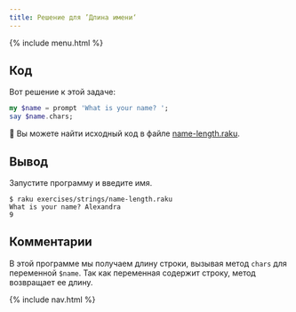 ```yaml
---
title: Решение для ’Длина имени‘
---
```


{% include menu.html %}

## Код

Вот решение к этой задаче:

```raku
my $name = prompt 'What is your name? ';
say $name.chars;
```

🦋 Вы можете найти исходный код в файле [name-length.raku](https://github.com/ash/raku-course/blob/master/exercises/strings/name-length.raku).

## Вывод

Запустите программу и введите имя.

```console
$ raku exercises/strings/name-length.raku 
What is your name? Alexandra
9
```

## Комментарии

В этой программе мы получаем длину строки, вызывая метод `chars` для переменной
`$name`. Так как переменная содержит строку, метод возвращает ее длину.

{% include nav.html %}
